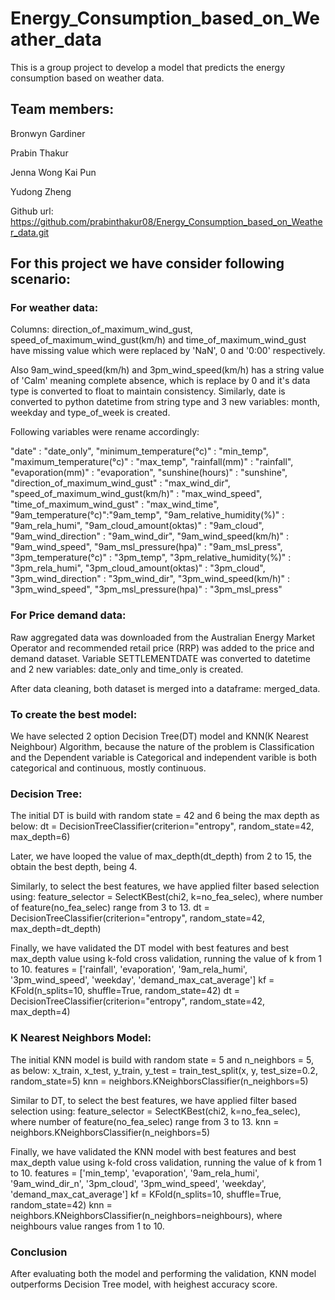 ﻿# Energy_Consumption_based_on_Weather_data

This is a group project to develop a model that predicts the energy consumption based on weather data.

## Team members:

Bronwyn Gardiner

Prabin Thakur

Jenna Wong Kai Pun

Yudong Zheng

Github url: https://github.com/prabinthakur08/Energy_Consumption_based_on_Weather_data.git



## For this project we have consider following scenario:

### For weather data:
Columns: direction_of_maximum_wind_gust, speed_of_maximum_wind_gust(km/h) and time_of_maximum_wind_gust have missing value which were replaced by 'NaN', 0 and '0:00' respectively.

Also 9am_wind_speed(km/h) and 3pm_wind_speed(km/h) has a string value of 'Calm' meaning complete absence, which is replace by 0 and it's data type is converted to float to maintain consistency. Similarly, date is converted to python datetime from string type and 3 new variables: month, weekday and type_of_week is created.

Following variables were rename accordingly:

"date" : "date_only", "minimum_temperature(°c)" : "min_temp", 
"maximum_temperature(°c)" : "max_temp", "rainfall(mm)" : "rainfall", 
"evaporation(mm)" : "evaporation", "sunshine(hours)" : "sunshine", 
"direction_of_maximum_wind_gust" : "max_wind_dir", 
"speed_of_maximum_wind_gust(km/h)" : "max_wind_speed", 
"time_of_maximum_wind_gust" : "max_wind_time", 
"9am_temperature(°c)":"9am_temp", "9am_relative_humidity(%)" : "9am_rela_humi", 
"9am_cloud_amount(oktas)" : "9am_cloud", "9am_wind_direction" : "9am_wind_dir", 
"9am_wind_speed(km/h)" : "9am_wind_speed", "9am_msl_pressure(hpa)" : "9am_msl_press", 
"3pm_temperature(°c)" : "3pm_temp", "3pm_relative_humidity(%)" : "3pm_rela_humi", 
"3pm_cloud_amount(oktas)" : "3pm_cloud", "3pm_wind_direction" : "3pm_wind_dir", 
"3pm_wind_speed(km/h)" : "3pm_wind_speed", "3pm_msl_pressure(hpa)" : "3pm_msl_press"

### For Price demand data:
Raw aggregated data was downloaded from the Australian Energy Market Operator and recommended retail price (RRP) was added to the price and demand dataset. Variable SETTLEMENTDATE was converted to datetime and 2 new variables: date_only and time_only is created.

After data cleaning, both dataset is merged into a dataframe: merged_data.

### To create the best model: 

We have selected 2 option Decision Tree(DT) model and KNN(K Nearest Neighbour) Algorithm, because the nature of the problem is Classification and the Dependent variable is Categorical and independent varible is both categorical and continuous, mostly continuous.

### Decision Tree:
The initial DT is build with random state = 42 and 6 being the max depth as below:
dt = DecisionTreeClassifier(criterion="entropy", random_state=42, max_depth=6)

Later, we have looped the value of max_depth(dt_depth) from 2 to 15, the obtain the best depth, being 4. 

Similarly, to select the best features, we have applied filter based selection using:
feature_selector = SelectKBest(chi2, k=no_fea_selec), where number of feature(no_fea_selec) range from 3 to 13.
dt = DecisionTreeClassifier(criterion="entropy", random_state=42, max_depth=dt_depth)

Finally, we have validated the DT model with best features and best max_depth value using k-fold cross validation, running the value of k from 1 to 10.
features = ['rainfall', 'evaporation', '9am_rela_humi', '3pm_wind_speed', 'weekday', 'demand_max_cat_average']
kf = KFold(n_splits=10, shuffle=True, random_state=42)
dt = DecisionTreeClassifier(criterion="entropy", random_state=42, max_depth=4)

### K Nearest Neighbors Model:
The initial KNN model is build with random state = 5 and n_neighbors = 5, as below:
x_train, x_test, y_train, y_test = train_test_split(x, y, test_size=0.2, random_state=5)
knn = neighbors.KNeighborsClassifier(n_neighbors=5)

Similar to DT, to select the best features, we have applied filter based selection using:
feature_selector = SelectKBest(chi2, k=no_fea_selec), where number of feature(no_fea_selec) range from 3 to 13.
knn = neighbors.KNeighborsClassifier(n_neighbors=5)

Finally, we have validated the KNN model with best features and best max_depth value using k-fold cross validation, running the value of k from 1 to 10.
features = ['min_temp', 'evaporation', '9am_rela_humi', '9am_wind_dir_n', '3pm_cloud', '3pm_wind_speed', 'weekday', 'demand_max_cat_average']
kf = KFold(n_splits=10, shuffle=True, random_state=42)
knn = neighbors.KNeighborsClassifier(n_neighbors=neighbours), where neighbours value ranges from 1 to 10.

### Conclusion
After evaluating both the model and performing the validation, KNN model outperforms Decision Tree model, with heighest accuracy score.
